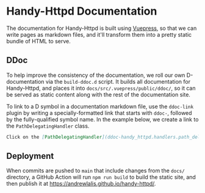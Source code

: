 # Handy-Httpd Documentation

The documentation for Handy-Httpd is built using [Vuepress](https://vuepress.vuejs.org/), so that we can write pages as markdown files, and it'll transform them into a pretty static bundle of HTML to serve.

## DDoc

To help improve the consistency of the documentation, we roll our own D-documentation via the `build-ddoc.d` script. It builds all documentation for Handy-Httpd, and places it into `docs/src/.vuepress/public/ddoc/`, so it can be served as static content along with the rest of the documentation site.

To link to a D symbol in a documentation markdown file, use the `ddoc-link` plugin by writing a specially-formatted link that starts with `ddoc-`, followed by the fully-qualified symbol name. In the example below, we create a link to the `PathDelegatingHandler` class.

```markdown
Click on the [PathDelegatingHandler](ddoc-handy_httpd.handlers.path_delegating_handler.PathDelegatingHandler) link to learn more!
```

## Deployment

When commits are pushed to `main` that include changes from the `docs/` directory, a GitHub Action will run `npm run build` to build the static site, and then publish it at https://andrewlalis.github.io/handy-httpd/.

